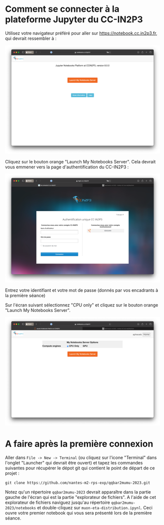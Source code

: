# Comment se connecter à la plateforme Jupyter du CC-IN2P3

Utilisez votre navigateur préféré pour aller sur https://notebook.cc.in2p3.fr, qui devrait ressembler à : 

![](./cc-jupyter-platform-landing-page.png)

Cliquez sur le bouton orange "Launch My Notebooks Server". Cela devrait vous emmener vers la page d'authentification du CC-IN2P3 :

![](./cc-authentication-page.png)

Entrez votre identifiant et votre mot de passe (donnés par vos encadrants à la première séance)

Sur l'écran suivant sélectionnez "CPU only" et cliquez sur le bouton  orange "Launch My Notebooks Server".

![](./cc-notebook-server-options.png)

# A faire après la première connexion

Aller dans `File -> New -> Terminal` (ou cliquez sur l'icone "Terminal" dans l'onglet "Launcher" qui devrait être ouvert) et tapez les commandes suivantes pour récupérer le dépot git qui contient le point de départ de ce projet : 

```shell
git clone https://github.com/nantes-m2-rps-exp/qqbar2mumu-2023.git
```

Notez qu'un répertoire `qqbar2mumu-2023` devrait apparaître dans la partie gauche de l'écran qui est la partie "explorateur de fichiers". A l'aide de cet explorateur de fichiers naviguez jusqu'au répertoire `qqbar2mumu-2023/notebooks` et double-cliquez sur `muon-eta-distribution.ipynl`. Ceci ouvre votre premier notebook qui vous sera présenté lors de la première séance.



